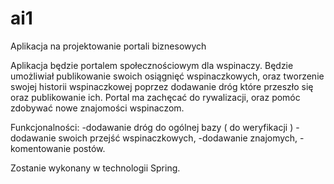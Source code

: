 # ai1
Aplikacja na projektowanie portali biznesowych

Aplikacja będzie portalem społecznościowym dla wspinaczy. Będzie umożliwiał publikowanie swoich osiągnięć wspinaczkowych, oraz tworzenie swojej historii wspinaczkowej poprzez dodawanie dróg które przeszło się oraz publikowanie ich. Portal ma zachęcać do rywalizacji, oraz pomóc zdobywać nowe znajomości wspinaczom.

Funkcjonalności:
-dodawanie dróg do ogólnej bazy ( do weryfikacji )
-dodawanie swoich przejść wspinaczkowych,
-dodawanie znajomych,
-komentowanie postów.

Zostanie wykonany w technologii Spring.
